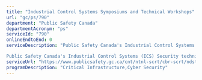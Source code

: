 ```yaml
---
title: "Industrial Control Systems Symposiums and Technical Workshops"
url: "gc/ps/790"
department: "Public Safety Canada"
departmentAcronym: "ps"
serviceId: "790"
onlineEndtoEnd: 0
serviceDescription: "Public Safety Canada's Industrial Control Systems (ICS) Security Symposium is an annual event aimed at assisting Canada's critical infrastructure owners and operators to better secure their most critical industrial control systems and information technology assets. 

Public Safety Canada's Industrial Control Systems (ICS) Security technical workshops are focused on the development of basic incident handler skills for the ICS environment. The objective of this training is to raise awareness by giving a hands-on experience using real tools and targets."
serviceUrl: "https://www.publicsafety.gc.ca/cnt/ntnl-scrt/cbr-scrt/ndstrl-cntrl-sstms/index-en.aspx"
programDescription: "Critical Infrastructure,Cyber Security"
---
```

